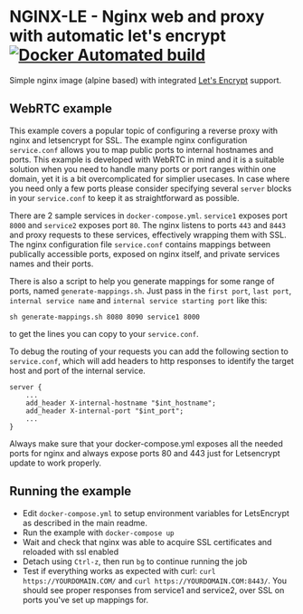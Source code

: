 # NGINX-LE - Nginx web and proxy with automatic let's encrypt [![Docker Automated build](https://img.shields.io/docker/automated/jrottenberg/ffmpeg.svg)](https://hub.docker.com/r/umputun/nginx-le/) 

Simple nginx image (alpine based) with integrated [Let's Encrypt](https://letsencrypt.org) support.

## WebRTC example

This example covers a popular topic of configuring a reverse proxy with nginx and letsencrypt for SSL. The example nginx configuration ```service.conf``` allows you to map public ports to internal hostnames and ports. This example is developed with WebRTC in mind and it is a suitable solution when you need to handle many ports or port ranges within one domain, yet it is a bit overcomplicated for simplier usecases. In case where you need only a few ports please consider specifying several ```server``` blocks in your ```service.conf``` to keep it as straightforward as possible.

There are 2 sample services in ```docker-compose.yml```.
```service1``` exposes port ```8000``` and ```service2``` exposes port ```80```.
The nginx listens to ports ```443``` and ```8443``` and proxy requests to these services, effectively wrapping them with SSL. The nginx configuration file ```service.conf``` contains mappings between publically accessible ports, exposed on nginx itself, and private services names and their ports.

There is also a script to help you generate mappings for some range of ports, named `generate-mappings.sh`. Just pass in the `first port`, `last port`, `internal service name` and `internal service starting port` like this:

```
sh generate-mappings.sh 8080 8090 service1 8000
```

to get the lines you can copy to your `service.conf`.


To debug the routing of your requests you can add the following section to ```service.conf```, which will add headers to http responses to identify the target host and port of the internal service.

```
server {
    ...
    add_header X-internal-hostname "$int_hostname";
    add_header X-internal-port "$int_port";
    ...
}
```

Always make sure that your docker-compose.yml exposes all the needed ports for nginx and always expose ports 80 and 443 just for Letsencrypt update to work properly.

## Running the example

- Edit ```docker-compose.yml``` to setup environment variables for LetsEncrypt as described in the main readme.
- Run the example with ```docker-compose up```
- Wait and check that nginx was able to acquire SSL certificates and reloaded with ssl enabled
- Detach using ```Ctrl-z```, then run ```bg``` to continue running the job
- Test if everything works as expected with curl: ```curl https://YOURDOMAIN.COM/``` and ```curl https://YOURDOMAIN.COM:8443/```. You should see proper responses from service1 and service2, over SSL on ports you've set up mappings for.

